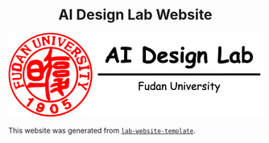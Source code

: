 <h1 align="center">AI Design Lab Website</h1>
<p align="center"><img src="/images/contact/AIDesign.drawio.png" alt="Lab Website Template"></p>


This website was generated from [`lab-website-template`](https://github.com/greenelab/lab-website-template).
